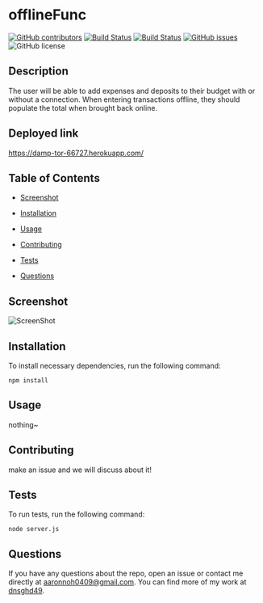 # offlineFunc
  [![GitHub contributors](https://img.shields.io/github/contributors/dnsghd49/offlineFunc.svg)](https://GitHub.com/dnsghd49/offlineFunc/graphs/contributors/)
  [![Build Status](https://img.shields.io/github/forks/dnsghd49/offlineFunc.svg)](https://github.com/dnsghd49/offlineFunc/network/)
  [![Build Status](https://img.shields.io/github/stars/dnsghd49/offlineFunc.svg)](https://github.com/dnsghd49/offlineFunc/)
  [![GitHub issues](https://img.shields.io/github/issues/dnsghd49/offlineFunc.svg)](https://GitHub.com/dnsghd49/offlineFunc/issues/)
  ![GitHub license](https://img.shields.io/badge/license-MIT-blue.svg)


## Description

The user will be able to add expenses and deposits to their budget with or without a connection. When entering transactions offline, they should populate the total when brought back online.

## Deployed link

https://damp-tor-66727.herokuapp.com/

## Table of Contents 

* [Screenshot](#screenshot)

* [Installation](#installation)

* [Usage](#usage)

* [Contributing](#contributing)

* [Tests](#tests)

* [Questions](#questions)

## Screenshot

![ScreenShot](https://raw.github.com/dnsghd49/offlineFunc/tree/main/screenshot/screenshot.PNG)

## Installation

To install necessary dependencies, run the following command:

```
npm install
```

## Usage

nothing~


  
## Contributing

make an issue and we will discuss about it!

## Tests

To run tests, run the following command:

```
node server.js
```

## Questions

If you have any questions about the repo, open an issue or contact me directly at aaronnoh0409@gmail.com. You can find more of my work at [dnsghd49](https://github.com/dnsghd49/).
